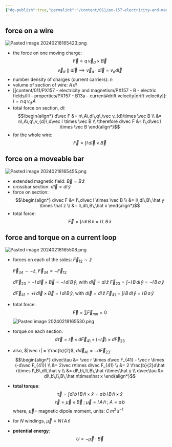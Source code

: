 ```yaml
---
{"dg-publish":true,"permalink":"/content/011/px-157-electricity-and-magnetism/px-157-c-magnetic-fields/px-157-c2-force-of-current-loops/","created":"2024-10-01T18:27:10.180+01:00","updated":"2024-11-26T20:09:23.952+00:00"}
---
```


## force on a wire
![Pasted image 20240218165423.png](/img/user/pics/Pasted%20image%2020240218165423.png)
- the force on one moving charge:
$$
\vec F = q\,\vec v_{d}\times \vec B
$$
$$
\vec v_{d} \parallel d\vec l \implies \vec v_{d}\cdot d\vec l = v_{d}d\vec l
$$
- number density of charges (current carriers): $n$
- volume of section of wire: $A\,dl$
- [[content/011/PX157 - electricity and magnetism/PX157 - B - electric fields/III - properties/PX157 - B13a - current#drift velocity\|drift velocity]]: $I=n\,q\,v_{d}\,A$
- total force on section, $dl:$
$$\begin{align*}
	d\vec F &= n\,A\,dl\,q\,\vec v_{d}\times \vec B \\
	&= n\,A\,q\,v_{d}\,d\vec l \times \vec B \\
	\therefore d\vec F &= I\,d\vec l \times \vec B
\end{align*}$$
- for the whole wire:
$$
\vec F = \int I\,d\vec l\times\vec B
$$
## force on a moveable bar
![Pasted image 20240218165455.png](/img/user/pics/Pasted%20image%2020240218165455.png)
- extended magnetic field: $\vec B = B\,\hat z$
- crossbar section: $d\vec l = dl\,\hat y$
- force on section:
$$\begin{align*}
		d\vec F &= I\,d\vec l \times \vec B \\
		&= I\,dl\,B\,\hat y \times \hat z \\
		&= I\,dl\,B\,\hat x
	\end{align*}$$
- total force:
$$
\vec F = \int I\,dl\,B\, \hat x = I\,L\,B\,\hat x
$$
## force and torque on a current loop
![Pasted image 20240218165508.png](/img/user/pics/Pasted%20image%2020240218165508.png)
- forces on each of the sides:
	$\vec F_{12} \sim \hat z$
	
	$\vec F_{34} \sim -\hat z$, $\vec F_{34} = -\vec F_{12}$
	
	$d\vec F_{23} = -I\,d\vec l \times \vec B = -I\,dl\, B\, \hat y$, with $d\vec l = dl\,\hat z$
		$\vec F_{23} = \int -I\,B\,dl\,\hat y = -I\,B\,a\,\hat y$
	
	$d\vec F_{41} = +I\,d\vec l \times \vec B = I\,dl\, B\, \hat y$, with $d\vec l = dl\,\hat z$
		$\vec F_{41} = \int I\,B\,dl\,\hat y = I\,B\,a\,\hat y$
- total force:
$$
\vec F = \sum\limits\vec F_{mn} =  0
$$
![Pasted image 20240218165530.png](/img/user/pics/Pasted%20image%2020240218165530.png)
- torque on each section:
$$
d\vec\tau = \vec r \times d\vec F_{41}+(-\vec r)\times d\vec F_{23}
$$
- also, $|\vec r| = \frac{b}{2}$, $d\vec d_{41}= -d\vec F_{23}:$
$$\begin{align*}
	d\vec\tau &= \vec r \times d\vec F_{41} - \vec r \times (-d\vec F_{41}) \\
	&= 2\vec r\times d\vec F_{41} \\
	&= 2 \frac{b}{2}d\hat r\times I\,B\,dl\,\hat y \\
	&= dl\,b\,I\,B\,\hat r\times\hat y \\
	d\vec\tau &= dl\,b\,I\,B\,\hat n\times\hat x
\end{align*}$$
- **total torque**:
$$
\vec\tau = \int dl\,b\,I\,B\,\hat n\times\hat x = a\,b\,I\,B\,\hat n\times\hat x
$$
$$
\vec\tau = \vec\mu \times\vec B\;;\; \vec\mu = I\,A\,\hat n\;;\; A=a\,b
$$
	where, $\vec\mu=$ magnetic dipole moment, units: $C\,m^{2}\,s^{-1}$
- for $N$ windings, $\vec\mu = N\,I\,A\,\hat n$
- **potential energy**:
$$
U = -\vec\mu \cdot\vec B
$$
